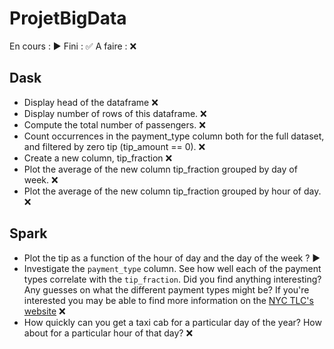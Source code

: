 # ProjetBigData

En cours : ▶️
Fini : ✅
A faire : ❌ 

## Dask

* Display head of the dataframe ❌ 
* Display number of rows of this dataframe. ❌ 
* Compute the total number of passengers. ❌ 
* Count occurrences in the payment_type column both for the full dataset, and filtered by zero tip (tip_amount == 0). ❌ 
* Create a new column, tip_fraction ❌ 
* Plot the average of the new column tip_fraction grouped by day of week. ❌ 
* Plot the average of the new column tip_fraction grouped by hour of day. ❌ 

## Spark 

* Plot the tip as a function of the hour of day and the day of the week ? ▶️
* Investigate the `payment_type` column.  See how well each of the payment types correlate with the `tip_fraction`.  Did you find anything interesting?
  Any guesses on what the different payment types might be?  If you're interested you may be able to find more information on the [NYC TLC's website](http://www.nyc.gov/html/tlc/html/about/trip_record_data.shtml) ❌
* How quickly can you get a taxi cab for a particular day of the year?  How about for a particular hour of that day? ❌
